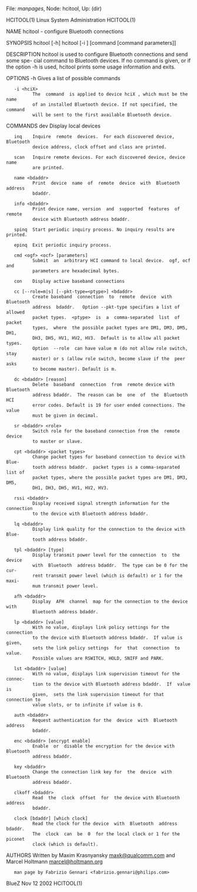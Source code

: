 File: *manpages*,  Node: hcitool,  Up: (dir)

HCITOOL(1)                Linux System Administration               HCITOOL(1)



NAME
       hcitool - configure Bluetooth connections

SYNOPSIS
       hcitool [-h]
       hcitool [-i <hciX>] [command [command parameters]]


DESCRIPTION
       hcitool  is  used to configure Bluetooth connections and send some spe-
       cial command to Bluetooth devices. If no command is given,  or  if  the
       option -h is used, hcitool prints some usage information and exits.

OPTIONS
       -h     Gives a list of possible commands

       -i <hciX>
              The  command  is applied to device hciX , which must be the name
              of an installed Bluetooth device. If not specified, the  command
              will be sent to the first available Bluetooth device.

COMMANDS
       dev    Display local devices

       inq    Inquire  remote  devices.  For each discovered device, Bluetooth
              device address, clock offset and class are printed.

       scan   Inquire remote devices. For each discovered device, device  name
              are printed.

       name <bdaddr>
              Print  device  name  of  remote  device  with  Bluetooth address
              bdaddr.

       info <bdaddr>
              Print device name, version  and  supported  features  of  remote
              device with Bluetooth address bdaddr.

       spinq  Start periodic inquiry process. No inquiry results are printed.

       epinq  Exit periodic inquiry process.

       cmd <ogf> <ocf> [parameters]
              Submit  an  arbitrary HCI command to local device.  ogf, ocf and
              parameters are hexadecimal bytes.

       con    Display active baseband connections

       cc [--role=m|s] [--pkt-type=<ptype>] <bdaddr>
              Create baseband  connection  to  remote  device  with  Bluetooth
              address  bdaddr.   Option --pkt-type specifies a list of allowed
              packet types.  <ptype>  is  a  comma-separated  list  of  packet
              types,  where  the possible packet types are DM1, DM3, DM5, DH1,
              DH3, DH5, HV1, HV2, HV3.  Default is to allow all packet  types.
              Option  --role  can have value m (do not allow role switch, stay
              master) or s (allow role switch, become slave if the  peer  asks
              to become master). Default is m.

       dc <bdaddr> [reason]
              Delete  baseband  connection  from  remote device with Bluetooth
              address bdaddr.  The reason can be  one  of  the  Bluetooth  HCI
              error codes. Default is 19 for user ended connections. The value
              must be given in decimal.

       sr <bdaddr> <role>
              Switch role for the baseband connection from the  remote  device
              to master or slave.

       cpt <bdaddr> <packet types>
              Change packet types for baseband connection to device with Blue-
              tooth address bdaddr.  packet types is a comma-separated list of
              packet types, where the possible packet types are DM1, DM3, DM5,
              DH1, DH3, DH5, HV1, HV2, HV3.

       rssi <bdaddr>
              Display received signal strength information for the  connection
              to the device with Bluetooth address bdaddr.

       lq <bdaddr>
              Display link quality for the connection to the device with Blue-
              tooth address bdaddr.

       tpl <bdaddr> [type]
              Display transmit power level for the connection  to  the  device
              with  Bluetooth  address bdaddr.  The type can be 0 for the cur-
              rent transmit power level (which is default) or 1 for the  maxi-
              mum transmit power level.

       afh <bdaddr>
              Display  AFH  channel  map for the connection to the device with
              Bluetooth address bdaddr.

       lp <bdaddr> [value]
              With no value, displays link policy settings for the  connection
              to the device with Bluetooth address bdaddr.  If value is given,
              sets the link policy settings  for  that  connection  to  value.
              Possible values are RSWITCH, HOLD, SNIFF and PARK.

       lst <bdaddr> [value]
              With no value, displays link supervision timeout for the connec-
              tion to the device with Bluetooth address bdaddr.  If  value  is
              given,  sets the link supervision timeout for that connection to
              value slots, or to infinite if value is 0.

       auth <bdaddr>
              Request authentication for the  device  with  Bluetooth  address
              bdaddr.

       enc <bdaddr> [encrypt enable]
              Enable  or  disable the encryption for the device with Bluetooth
              address bdaddr.

       key <bdaddr>
              Change the connection link key for  the  device  with  Bluetooth
              address bdaddr.

       clkoff <bdaddr>
              Read  the  clock  offset  for  the device with Bluetooth address
              bdaddr.

       clock [bdaddr] [which clock]
              Read the clock for the device  with  Bluetooth  address  bdaddr.
              The  clock  can  be  0  for the local clock or 1 for the piconet
              clock (which is default).

AUTHORS
       Written by Maxim Krasnyansky <maxk@qualcomm.com>  and  Marcel  Holtmann
       <marcel@holtmann.org>

       man page by Fabrizio Gennari <fabrizio.gennari@philips.com>



BlueZ                             Nov 12 2002                       HCITOOL(1)
